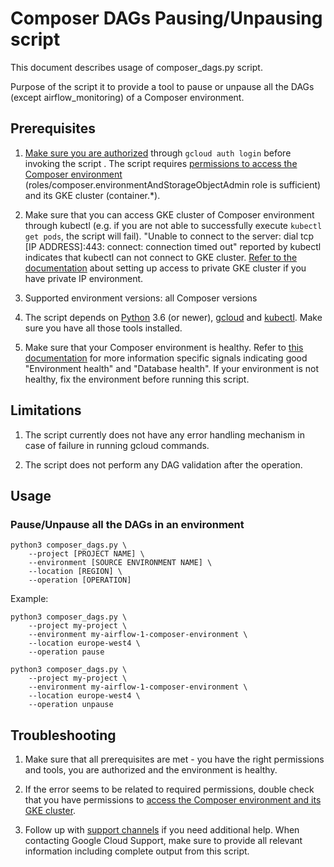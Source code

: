 # Composer DAGs Pausing/Unpausing script

This document describes usage of composer_dags.py script.

Purpose of the script it to provide a tool to pause or unpause all the DAGs 
(except airflow_monitoring) of a Composer environment.

## Prerequisites

1.  [Make sure you are authorized](https://cloud.google.com/sdk/gcloud/reference/auth/login)
    through `gcloud auth login` before invoking the script . The script requires
    [permissions to access the Composer environment](https://cloud.google.com/composer/docs/how-to/access-control)
    (roles/composer.environmentAndStorageObjectAdmin role is sufficient) and its
    GKE cluster (container.*).

1.  Make sure that you can access GKE cluster of Composer environment through
    kubectl (e.g. if you are not able to successfully execute
    `kubectl get pods`, the script will fail). "Unable to connect to the server:
    dial tcp [IP ADDRESS]:443: connect: connection timed out" reported by
    kubectl indicates that kubectl can not connect to GKE cluster.
    [Refer to the documentation](https://cloud.google.com/kubernetes-engine/docs/how-to/private-clusters#cloud_shell)
    about setting up access to private GKE cluster if you have private IP environment.

1.  Supported environment versions: all Composer versions 

1.  The script depends on [Python](https://www.python.org/downloads/) 3.6 (or newer), [gcloud](https://cloud.google.com/sdk/docs/install) and [kubectl](https://kubernetes.io/docs/tasks/tools/). Make sure
    you have all those tools installed.

1.  Make sure that your Composer environment is healthy. Refer to
    [this documentation](https://cloud.google.com/composer/docs/monitoring-dashboard)
    for more information specific signals indicating good "Environment health" and
    "Database health". If your environment is not healthy, fix the environment before
    running this script.

## Limitations

1.  The script currently does not have any error handling mechanism in case of
    failure in running gcloud commands.

1.  The script does not perform any DAG validation after the operation.

## Usage

### Pause/Unpause all the DAGs in an environment

```
python3 composer_dags.py \
    --project [PROJECT NAME] \
    --environment [SOURCE ENVIRONMENT NAME] \
    --location [REGION] \
    --operation [OPERATION]
```

Example:

```
python3 composer_dags.py \
    --project my-project \
    --environment my-airflow-1-composer-environment \
    --location europe-west4 \
    --operation pause
```

```
python3 composer_dags.py \
    --project my-project \
    --environment my-airflow-1-composer-environment \
    --location europe-west4 \
    --operation unpause
```

## Troubleshooting

1.  Make sure that all prerequisites are met - you have the right permissions
    and tools, you are authorized and the environment is healthy.

1.  If the error seems to be related to required permissions, double check that
    you have permissions to
    [access the Composer environment and its GKE cluster](https://cloud.google.com/composer/docs/how-to/access-control).

1.  Follow up with [support channels](https://cloud.google.com/composer/docs/getting-support)
    if you need additional help. When contacting Google Cloud Support, make sure to provide
    all relevant information including complete output from this script.
